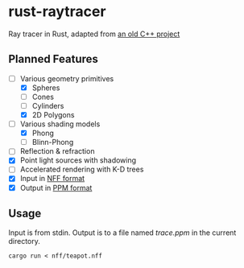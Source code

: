 # rust-raytracer
Ray tracer in Rust, adapted from [an old C++ project](https://github.com/hippopotamus-prime/raytracer)

## Planned Features
* [ ] Various geometry primitives
  * [x] Spheres
  * [ ] Cones
  * [ ] Cylinders
  * [x] 2D Polygons
* [ ] Various shading models
  * [x] Phong
  * [ ] Blinn-Phong
* [ ] Reflection & refraction
* [x] Point light sources with shadowing
* [ ] Accelerated rendering with K-D trees
* [x] Input in [NFF format](http://paulbourke.net/dataformats/nff/nff1.html)
* [x] Output in [PPM format](http://netpbm.sourceforge.net/doc/ppm.html)

## Usage
Input is from stdin. Output is to a file named *trace.ppm* in the current directory.
```
cargo run < nff/teapot.nff
```
